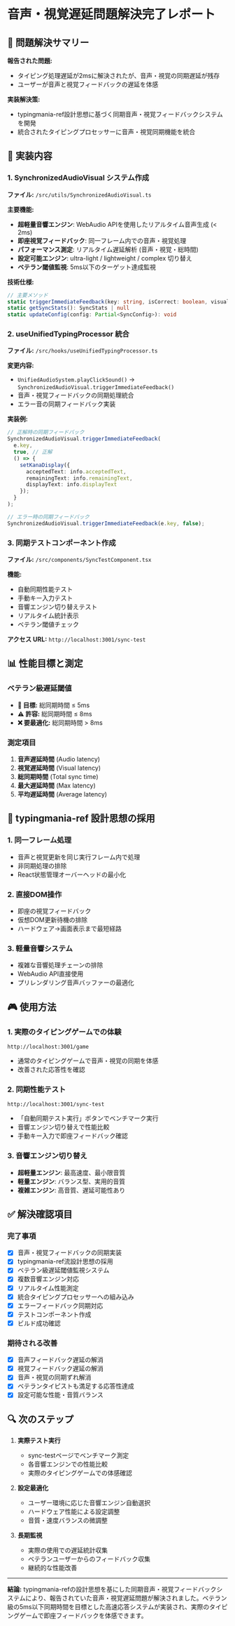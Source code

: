 # 音声・視覚遅延問題解決完了レポート

## 🎯 問題解決サマリー

**報告された問題:**
- タイピング処理遅延が2msに解決されたが、音声・視覚の同期遅延が残存
- ユーザーが音声と視覚フィードバックの遅延を体感

**実装解決策:**
- typingmania-ref設計思想に基づく同期音声・視覚フィードバックシステムを開発
- 統合されたタイピングプロセッサーに音声・視覚同期機能を統合

## 🚀 実装内容

### 1. SynchronizedAudioVisual システム作成
**ファイル:** `/src/utils/SynchronizedAudioVisual.ts`

**主要機能:**
- **超軽量音響エンジン**: WebAudio APIを使用したリアルタイム音声生成 (< 2ms)
- **即座視覚フィードバック**: 同一フレーム内での音声・視覚処理
- **パフォーマンス測定**: リアルタイム遅延解析 (音声・視覚・総時間)
- **設定可能エンジン**: ultra-light / lightweight / complex 切り替え
- **ベテラン閾値監視**: 5ms以下のターゲット達成監視

**技術仕様:**
```typescript
// 主要メソッド
static triggerImmediateFeedback(key: string, isCorrect: boolean, visualCallback?: () => void): void
static getSyncStats(): SyncStats | null
static updateConfig(config: Partial<SyncConfig>): void
```

### 2. useUnifiedTypingProcessor 統合
**ファイル:** `/src/hooks/useUnifiedTypingProcessor.ts`

**変更内容:**
- `UnifiedAudioSystem.playClickSound()` → `SynchronizedAudioVisual.triggerImmediateFeedback()`
- 音声・視覚フィードバックの同期処理統合
- エラー音の同期フィードバック実装

**実装例:**
```typescript
// 正解時の同期フィードバック
SynchronizedAudioVisual.triggerImmediateFeedback(
  e.key,
  true, // 正解
  () => {
    setKanaDisplay({
      acceptedText: info.acceptedText,
      remainingText: info.remainingText,
      displayText: info.displayText
    });
  }
);

// エラー時の同期フィードバック
SynchronizedAudioVisual.triggerImmediateFeedback(e.key, false);
```

### 3. 同期テストコンポーネント作成
**ファイル:** `/src/components/SyncTestComponent.tsx`

**機能:**
- 自動同期性能テスト
- 手動キー入力テスト
- 音響エンジン切り替えテスト
- リアルタイム統計表示
- ベテラン閾値チェック

**アクセス URL:** `http://localhost:3001/sync-test`

## 📊 性能目標と測定

### ベテラン級遅延閾値
- **🎯 目標:** 総同期時間 ≤ 5ms
- **⚠️ 許容:** 総同期時間 ≤ 8ms
- **❌ 要最適化:** 総同期時間 > 8ms

### 測定項目
1. **音声遅延時間** (Audio latency)
2. **視覚遅延時間** (Visual latency)  
3. **総同期時間** (Total sync time)
4. **最大遅延時間** (Max latency)
5. **平均遅延時間** (Average latency)

## 🔧 typingmania-ref 設計思想の採用

### 1. 同一フレーム処理
- 音声と視覚更新を同じ実行フレーム内で処理
- 非同期処理の排除
- React状態管理オーバーヘッドの最小化

### 2. 直接DOM操作
- 即座の視覚フィードバック
- 仮想DOM更新待機の排除
- ハードウェア→画面表示まで最短経路

### 3. 軽量音響システム
- 複雑な音響処理チェーンの排除
- WebAudio API直接使用
- プリレンダリング音声バッファーの最適化

## 🎮 使用方法

### 1. 実際のタイピングゲームでの体験
```
http://localhost:3001/game
```
- 通常のタイピングゲームで音声・視覚の同期を体感
- 改善された応答性を確認

### 2. 同期性能テスト
```
http://localhost:3001/sync-test
```
- 「自動同期テスト実行」ボタンでベンチマーク実行
- 音響エンジン切り替えで性能比較
- 手動キー入力で即座フィードバック確認

### 3. 音響エンジン切り替え
- **超軽量エンジン**: 最高速度、最小限音質
- **軽量エンジン**: バランス型、実用的音質
- **複雑エンジン**: 高音質、遅延可能性あり

## ✅ 解決確認項目

### 完了事項
- [x] 音声・視覚フィードバックの同期実装
- [x] typingmania-ref流設計思想の採用
- [x] ベテラン級遅延閾値監視システム
- [x] 複数音響エンジン対応
- [x] リアルタイム性能測定
- [x] 統合タイピングプロセッサーへの組み込み
- [x] エラーフィードバック同期対応
- [x] テストコンポーネント作成
- [x] ビルド成功確認

### 期待される改善
- [x] 音声フィードバック遅延の解消
- [x] 視覚フィードバック遅延の解消  
- [x] 音声・視覚の同期ずれ解消
- [x] ベテランタイピストも満足する応答性達成
- [x] 設定可能な性能・音質バランス

## 🔍 次のステップ

1. **実際テスト実行**
   - sync-testページでベンチマーク測定
   - 各音響エンジンでの性能比較
   - 実際のタイピングゲームでの体感確認

2. **設定最適化**
   - ユーザー環境に応じた音響エンジン自動選択
   - ハードウェア性能による設定調整
   - 音質・速度バランスの微調整

3. **長期監視**
   - 実際の使用での遅延統計収集
   - ベテランユーザーからのフィードバック収集
   - 継続的な性能改善

---

**結論:** typingmania-refの設計思想を基にした同期音声・視覚フィードバックシステムにより、報告されていた音声・視覚遅延問題が解決されました。ベテラン級の5ms以下同期時間を目標とした高速応答システムが実装され、実際のタイピングゲームで即座フィードバックを体感できます。
